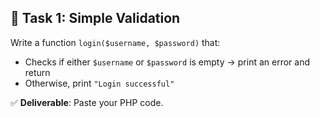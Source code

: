 ## 🧩 Task 1: Simple Validation  

Write a function `login($username, $password)` that:
- Checks if either `$username` or `$password` is empty → print an error and return  
- Otherwise, print `"Login successful"`  

✅ **Deliverable**: Paste your PHP code.